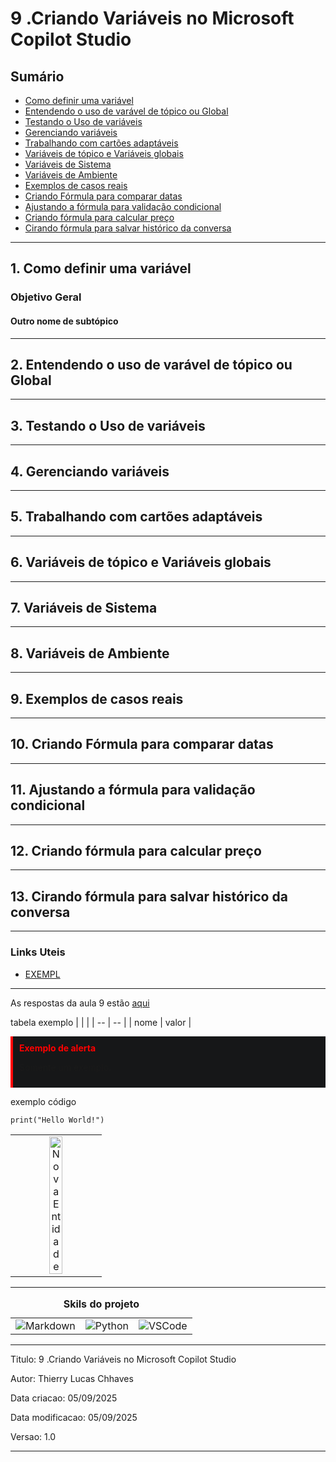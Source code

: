 # 9 .Criando Variáveis no Microsoft Copilot Studio
## Sumário 
- [Como definir uma variável](#1-como-definir-uma-variável)
- [Entendendo o uso de varável de tópico ou Global](#2-entendendo-o-uso-de-varável-de-tópico-ou-global)
- [Testando o Uso de variáveis](#3-testando-o-uso-de-variáveis)
- [Gerenciando variáveis](#4-gerenciando-variáveis)
- [Trabalhando com cartões adaptáveis](#5-trabalhando-com-cartões-adaptáveis)
- [Variáveis de tópico e Variáveis globais](#6-variáveis-de-tópico-e-variáveis-globais)
- [Variáveis de Sistema](#7-variáveis-de-sistema)
- [Variáveis de Ambiente](#8-variáveis-de-ambiente)
- [Exemplos de casos reais](#9-exemplos-de-casos-reais)
- [Criando Fórmula para comparar datas](#10-criando-fórmula-para-comparar-datas)
- [Ajustando a fórmula para validação condicional](#11-ajustando-a-fórmula-para-validação-condicional)
- [Criando fórmula para calcular preço](#12-criando-fórmula-para-calcular-preço)
- [Cirando fórmula para salvar histórico da conversa](#13-cirando-fórmula-para-salvar-histórico-da-conversa)
---
## 1. Como definir uma variável
### Objetivo Geral 
#### Outro nome de subtópico
---
## 2. Entendendo o uso de varável de tópico ou Global

--- 
## 3. Testando o Uso de variáveis

--- 
## 4. Gerenciando variáveis

--- 
## 5. Trabalhando com cartões adaptáveis

---
## 6. Variáveis de tópico e Variáveis globais

---  
## 7. Variáveis de Sistema

---  
## 8. Variáveis de Ambiente

---  
## 9. Exemplos de casos reais

---  
## 10. Criando Fórmula para comparar datas

---  
## 11. Ajustando a fórmula para validação condicional

---  
## 12. Criando fórmula para calcular preço

---  
## 13. Cirando fórmula para salvar histórico da conversa

---  
### Links Uteis
- [EXEMPL](https://github.com/digitalinnovationone/trilha-python-dio)

---
As respostas da aula 9 estão [aqui](IMGS)

tabela exemplo 
| | |
| -- | -- |
| nome | valor |

<div style="border-left: 4px solid red; background-color:rgb(22, 23, 24); padding: 10px;">
  <strong style="color: red;">Exemplo de alerta</strong>
  <p> Somente um exemplo.</p>
</div>

exemplo código 
```
print("Hello World!")
```
<table style="text-align: center; width: 100%;"> 
<tr>
    <td style="text-align: center;">
    <img src="imgs/nova_entidade.png" alt="Nova Entidade" width="40%"/>
    </td>
</tr>
</table>

---
<table style="text-align: center; width: 100%;"> 
<caption><b>Skils do projeto </b></caption>
<tr>
    <td style="text-align: center;">
    <img alt="Markdown" src="https://img.shields.io/badge/markdown-%23000000.svg?style=for-the-badge&logo=markdown&logoColor=white"/>
    </td>
    <td style="text-align: center;">
    <img alt="Python" src="https://img.shields.io/badge/python-3670A0?style=for-the-badge&logo=python&logoColor=ffdd54"/>
    </td>
    <td style="text-align: center;">
    <img alt="VSCode" src="https://img.shields.io/badge/Visual%20Studio%20Code-0078d7.svg?style=for-the-badge&logo=visual-studio-code&logoColor=white"/>
    </td>
<tr> 
</table>

---
Titulo: 9 .Criando Variáveis no Microsoft Copilot Studio 

Autor: Thierry Lucas Chhaves

Data criacao: 05/09/2025

Data modificacao: 05/09/2025

Versao: 1.0  

---